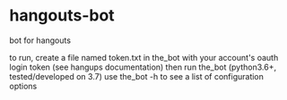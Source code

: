 # hangouts-bot
bot for hangouts

to run, create a file named token.txt in the_bot with your account's oauth login token (see hangups documentation)
then run the_bot (python3.6+, tested/developed on 3.7)
use the_bot -h to see a list of configuration options

